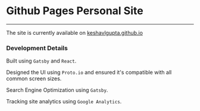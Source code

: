 # Github Pages Personal Site

---

The site is currently available on [keshavlgupta.github.io](https://keshavlgupta.github.io)

### Development Details

Built using `Gatsby` and `React`.

Designed the UI using `Proto.io` and ensured it's compatible with all common screen sizes.

Search Engine Optimization using `Gatsby`.

Tracking site analytics using `Google Analytics`.
